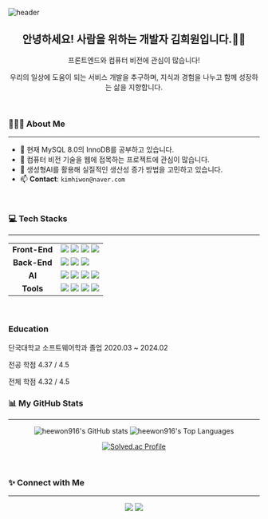 ![header](https://capsule-render.vercel.app/api?type=waving&color=gradient&customColorList=10&height=200&section=header&text=HEEWON's%20GITHUB&fontSize=50&animation=twinkling&fontAlignY=36)

<div align="center">
  <h2> 안녕하세요! 사람을 위하는 개발자 김희원입니다.🖐🏻</h2>
  <p>프론트엔드와 컴퓨터 비전에 관심이 많습니다!</p>
  <p>우리의 일상에 도움이 되는 서비스 개발을 추구하며, 지식과 경험을 나누고 함께 성장하는 삶을 지향합니다.</p>
</div>

<br>

### 👩🏻‍💻 About Me
---
- 🌱 현재 MySQL 8.0의 InnoDB를 공부하고 있습니다.
- 🚀 컴퓨터 비전 기술을 웹에 접목하는 프로젝트에 관심이 많습니다.
- 💬 생성형AI를 활용해 실질적인 생산성 증가 방법을 고민하고 있습니다.
- 📫 **Contact**: `kimhiwon@naver.com`

<br>

### 💻 Tech Stacks
---
<table>
  <tr>
    <td align="center"><strong>Front-End</strong></td>
    <td>
      <img src="https://img.shields.io/badge/HTML5-E34F26?style=for-the-badge&logo=html5&logoColor=white" />
      <img src="https://img.shields.io/badge/CSS3-1572B6?style=for-the-badge&logo=css3&logoColor=white" />
      <img src="https://img.shields.io/badge/JavaScript-F7DF1E?style=for-the-badge&logo=javascript&logoColor=black" />
      <img src="https://img.shields.io/badge/React-61DAFB?style=for-the-badge&logo=react&logoColor=black" />
    </td>
  </tr>
  <tr>
    <td align="center"><strong>Back-End</strong></td>
    <td>
      <img src="https://img.shields.io/badge/Java-007396?style=for-the-badge&logo=java&logoColor=white" />
      <img src="https://img.shields.io/badge/Node.js-5FA04E?style=for-the-badge&logo=nodedotjs&logoColor=white" />
      <img src="https://img.shields.io/badge/MySQL-4479A1?style=for-the-badge&logo=mysql&logoColor=white" />
    </td>
  </tr>
  <tr>
    <td align="center"><strong>AI</strong></td>
    <td>
      <img src="https://img.shields.io/badge/Python-3776AB?style=for-the-badge&logo=python&logoColor=white" />
      <img src="https://img.shields.io/badge/OpenCV-5C3EE8?style=for-the-badge&logo=opencv&logoColor=white" />
      <img src="https://img.shields.io/badge/YOLO-00FFFF?style=for-the-badge&logo=yolo&logoColor=black" />
      <img src="https://img.shields.io/badge/NumPy-013243?style=for-the-badge&logo=numpy&logoColor=white" />
    </td>
  </tr>
  <tr>
    <td align="center"><strong>Tools</strong></td>
    <td>
      <img src="https://img.shields.io/badge/Git-F05032?style=for-the-badge&logo=git&logoColor=white" />
      <img src="https://img.shields.io/badge/GitHub-181717?style=for-the-badge&logo=github&logoColor=white" />
      <img src="https://img.shields.io/badge/VSCode-007ACC?style=for-the-badge&logo=visualstudiocode&logoColor=white" />
      <img src="https://img.shields.io/badge/WebRTC-333333?style=for-the-badge&logo=webrtc&logoColor=white" />
    </td>
  </tr>
</table>

<br>

### Education 
단국대학교 소프트웨어학과 졸업 2020.03 ~ 2024.02 

전공 학점 4.37 / 4.5

전체 학점 4.32 / 4.5


### 📊 My GitHub Stats
---
<p align="center">
  <img src="https://github-readme-stats.vercel.app/api?username=heewon916&show_icons=true&theme=nord&hide_border=true&card_width=450" alt="heewon916's GitHub stats"/>
  <img src="https://github-readme-stats.vercel.app/api/top-langs/?username=heewon916&layout=compact&theme=nord&hide_border=true" alt="heewon916's Top Languages"/>
</p>

<p align="center">
  <a href="https://solved.ac/gimione">
    <img src="http://mazassumnida.wtf/api/generate_badge?boj=gimione" alt="Solved.ac Profile"/>
  </a>
</p>

<br>

### ✨ Connect with Me
---
<p align="center">
  <a href="mailto:kimhiwon@naver.com"><img src="https://img.shields.io/badge/Email-EA4335?style=for-the-badge&logo=gmail&logoColor=white"></a>
  <a href="https://programmerhub-heeya16.tistory.com/"><img src="https://img.shields.io/badge/Blog-1D1F21?style=for-the-badge&logo=blogger&logoColor=white"></a>
</p>
